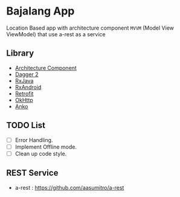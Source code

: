 # Bajalang App
Location Based app with architecture component `MVVM` (Model View ViewModel) that use a-rest as a service

## Library

  - [Architecture Component](https://developer.android.com/topic/libraries/architecture/adding-components.html)
  - [Dagger 2](https://github.com/google/dagger)
  - [RxJava](https://github.com/ReactiveX/Rxjava)
  - [RxAndroid](https://github.com/ReactiveX/RxAndroid)
  - [Retrofit](https://github.com/square/retrofit)
  - [OkHttp](https://github.com/square/okhttp)
  - [Anko](https://github.com/Kotlin/anko)

## TODO List
  - [ ] Error Handling.
  - [ ] Implement Offline mode.
  - [ ] Clean up code style.

## REST Service
- a-rest : https://github.com/aasumitro/a-rest

